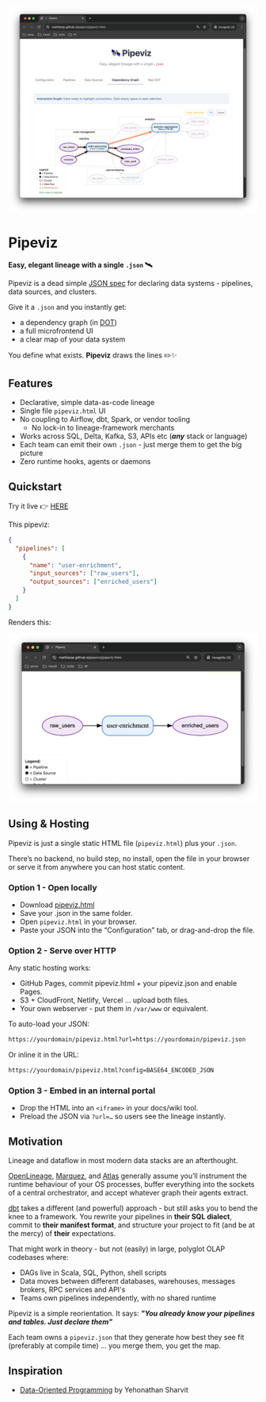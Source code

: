 <p align="center">
  <img src="pix/pipeviz.png" width="700">
</p>

# Pipeviz
**Easy, elegant lineage with a single `.json` 🛰️**

Pipeviz is a dead simple [JSON spec](spec.md) for declaring data systems - pipelines, data sources, and clusters.

Give it a `.json` and you instantly get:
- a dependency graph (in [DOT](https://graphviz.org/doc/info/lang.html))
- a full microfrontend UI
- a clear map of your data system

You define what exists. **Pipeviz** draws the lines ✏️✨


## Features
- Declarative, simple data-as-code lineage
- Single file `pipeviz.html` UI
- No coupling to Airflow, dbt, Spark, or vendor tooling
   - No lock-in to lineage-framework merchants
- Works across SQL, Delta, Kafka, S3, APIs etc (**_any_** stack or language)
- Each team can emit their own `.json` - just merge them to get the big picture
- Zero runtime hooks, agents or daemons

## Quickstart
Try it live 👉 [HERE](https://mattlianje.github.io/pipeviz/pipeviz.html)

This pipeviz:
```json
{
  "pipelines": [
    {
      "name": "user-enrichment",
      "input_sources": ["raw_users"],
      "output_sources": ["enriched_users"]
    }
  ]
}
```
Renders this:

<p align="center">
  <img src="pix/pipeviz-example.png" width="600">
</p>

## Using & Hosting
Pipeviz is just a single static HTML file (`pipeviz.html`) plus your `.json`.

There’s no backend, no build step, no install, open the file in your browser or serve it from anywhere you can host static content.

### Option 1 - Open locally
- Download [pipeviz.html](https://github.com/mattlianje/pipeviz/blob/master/pipeviz.html)
- Save your .json in the same folder.
- Open `pipeviz.html` in your browser.
- Paste your JSON into the “Configuration” tab, or drag-and-drop the file.

### Option 2 - Serve over HTTP
Any static hosting works:
- GitHub Pages, commit pipeviz.html + your pipeviz.json and enable Pages.
- S3 + CloudFront, Netlify, Vercel ... upload both files.
- Your own webserver - put them in `/var/www` or equivalent.

To auto-load your JSON:

```bash
https://yourdomain/pipeviz.html?url=https://yourdomain/pipeviz.json
```
Or inline it in the URL:

```bash
https://yourdomain/pipeviz.html?config=BASE64_ENCODED_JSON
```

### Option 3 - Embed in an internal portal
- Drop the HTML into an `<iframe>` in your docs/wiki tool.
- Preload the JSON via `?url=…` so users see the lineage instantly.

## Motivation
Lineage and dataflow in most modern data stacks are an afterthought.

[OpenLineage](https://openlineage.io/), [Marquez](https://marquezproject.ai/), and [Atlas](https://atlas.apache.org/#/) generally assume you’ll instrument the runtime behaviour of your OS processes, buffer everything into the sockets of a central orchestrator, and accept whatever graph their agents extract.

[dbt](https://www.getdbt.com/) takes a different (and powerful) approach - but still asks you to bend the knee to a framework.
You rewrite your pipelines in **their SQL dialect**, commit to **their manifest format**, and structure your project to fit (and be at the mercy) of **their** expectations.

That might work in theory - but not (easily) in large, polyglot OLAP codebases where:
- DAGs live in Scala, SQL, Python, shell scripts
- Data moves between different databases, warehouses, messages brokers, RPC services and API's
- Teams own pipelines independently, with no shared runtime

Pipeviz is a simple reorientation. It says: **_"You already know your pipelines and tables. Just declare them"_**

Each team owns a `pipeviz.json` that they generate how best they see fit (preferably at compile time) ... you merge them, you get the map.

## Inspiration
- [Data-Oriented Programming](https://www.manning.com/books/data-oriented-programming) by Yehonathan Sharvit
